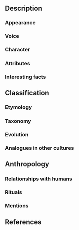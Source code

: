 ## Description

### Appearance

### Voice

### Character

### Attributes

### Interesting facts

## Classification

### Etymology

### Taxonomy

### Evolution

### Analogues in other cultures

## Anthropology

### Relationships with humans

### Rituals

### Mentions

## References
